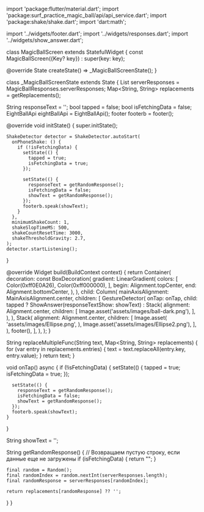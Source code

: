 import 'package:flutter/material.dart';
import 'package:surf_practice_magic_ball/api/api_service.dart';
import 'package:shake/shake.dart';
import 'dart:math';

import '../widgets/footer.dart';
import '../widgets/responses.dart';
import '../widgets/show_answer.dart';

class MagicBallScreen extends StatefulWidget {
  const MagicBallScreen({Key? key}) : super(key: key);

  @override
  State<MagicBallScreen> createState() => _MagicBallScreenState();
}

class _MagicBallScreenState extends State<MagicBallScreen> {
  List<String> serverResponses = MagicBallResponses.serverResponses;
  Map<String, String> replacements = getReplacements();

  String responseText = '';
  bool tapped = false;
  bool isFetchingData = false;
  EightBallApi eightBallApi = EightBallApi();
  footer footerb = footer();

  @override
  void initState() {
    super.initState();

    ShakeDetector detector = ShakeDetector.autoStart(
      onPhoneShake: () {
        if (!isFetchingData) {
          setState(() {
            tapped = true;
            isFetchingData = true;
          });

          setState(() {
            responseText = getRandomResponse();
            isFetchingData = false;
            showText = getRandomResponse();
          });
          footerb.speak(showText);
        }
      },
      minimumShakeCount: 1,
      shakeSlopTimeMS: 500,
      shakeCountResetTime: 3000,
      shakeThresholdGravity: 2.7,
    );
    detector.startListening();
  }

  @override
  Widget build(BuildContext context) {
    return Container(
      decoration: const BoxDecoration(
        gradient: LinearGradient(
          colors: [
            Color(0xff0E0A26),
            Color(0xff000000),
          ],
          begin: Alignment.topCenter,
          end: Alignment.bottomCenter,
        ),
      ),
      child: Column(
        mainAxisAlignment: MainAxisAlignment.center,
        children: [
          GestureDetector(
            onTap: onTap,
            child: tapped
                ? ShowAnswer(responseTextShow: showText)
                : Stack(
                    alignment: Alignment.center,
                    children: [
                      Image.asset('assets/images/ball-dark.png'),
                    ],
                  ),
          ),
          Stack(
            alignment: Alignment.center,
            children: [
              Image.asset(
                'assets/images/Ellipse.png',
              ),
              Image.asset('assets/images/Ellipse2.png'),
            ],
          ),
          footer(),
        ],
      ),
    );
  }

  String replaceMultipleFunc(String text, Map<String, String> replacements) {
    for (var entry in replacements.entries) {
      text = text.replaceAll(entry.key, entry.value);
    }
    return text;
  }

  void onTap() async {
    if (!isFetchingData) {
      setState(() {
        tapped = true;
        isFetchingData = true;
      });

      setState(() {
        responseText = getRandomResponse();
        isFetchingData = false;
        showText = getRandomResponse();
      });
      footerb.speak(showText);
    }
  }

  String showText = '';

  String getRandomResponse() {
    // Возвращаем пустую строку, если данные еще не загружены
    if (isFetchingData) {
      return "";
    }

    final random = Random();
    final randomIndex = random.nextInt(serverResponses.length);
    final randomResponse = serverResponses[randomIndex];

    return replacements[randomResponse] ?? '';
  }
}
